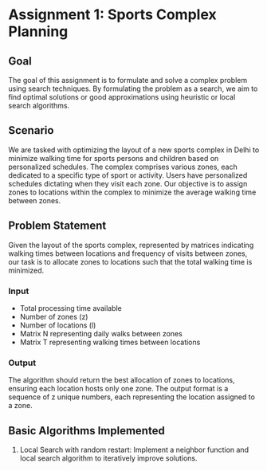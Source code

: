 # Assignment 1: Sports Complex Planning

## Goal
The goal of this assignment is to formulate and solve a complex problem using search techniques. By formulating the problem as a search, we aim to find optimal solutions or good approximations using heuristic or local search algorithms.

## Scenario
We are tasked with optimizing the layout of a new sports complex in Delhi to minimize walking time for sports persons and children based on personalized schedules. The complex comprises various zones, each dedicated to a specific type of sport or activity. Users have personalized schedules dictating when they visit each zone. Our objective is to assign zones to locations within the complex to minimize the average walking time between zones.

## Problem Statement
Given the layout of the sports complex, represented by matrices indicating walking times between locations and frequency of visits between zones, our task is to allocate zones to locations such that the total walking time is minimized.

### Input
- Total processing time available
- Number of zones (z)
- Number of locations (l)
- Matrix N representing daily walks between zones
- Matrix T representing walking times between locations

### Output
The algorithm should return the best allocation of zones to locations, ensuring each location hosts only one zone. The output format is a sequence of z unique numbers, each representing the location assigned to a zone.

## Basic Algorithms Implemented

1. Local Search with random restart: Implement a neighbor function and local search algorithm to iteratively improve solutions.

